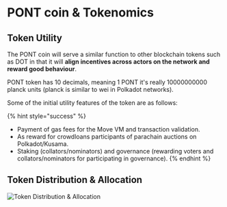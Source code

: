# PONT coin & Tokenomics

## Token Utility

The PONT coin will serve a similar function to other blockchain tokens such as DOT in that it will **align incentives across actors on the network and reward good behaviour**.

PONT token has 10 decimals, meaning 1 PONT it's really 10000000000 planck units (planck is similar to wei in Polkadot networks).

Some of the initial utility features of the token are as follows:

{% hint style="success" %}
* Payment of gas fees for the Move VM and transaction validation.
* As reward for crowdloans participants of parachain auctions on Polkadot/Kusama.
* Staking (collators/nominators) and governance (rewarding voters and collators/nominators for participating in governance).
{% endhint %}

## Token Distribution & Allocation

![Token Distribution & Allocation](/assets/illustrations/distribution.png "Token Distribution & Allocation")
